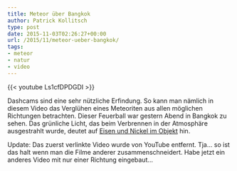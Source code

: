 ```yaml
---
title: Meteor über Bangkok
author: Patrick Kollitsch
type: post
date: 2015-11-03T02:26:27+00:00
url: /2015/11/meteor-ueber-bangkok/
tags:
- meteor
- natur
- video
---
```


{{< youtube Ls1cfDPDGDI >}}

Dashcams sind eine sehr n&uuml;tzliche Erfindung. So kann man n&auml;mlich in diesem Video das Vergl&uuml;hen eines Meteoriten aus allen m&ouml;glichen Richtungen betrachten. Dieser Feuerball war gestern Abend in Bangkok zu sehen. Das gr&uuml;nliche Licht, das beim Verbrennen in der Atmosph&auml;re ausgestrahlt wurde, deutet auf [Eisen und Nickel im Objekt][1] hin. 

Update: Das zuerst verlinkte Video wurde von YouTube entfernt. Tja... so ist das halt wenn man die Filme anderer zusammenschneidert. Habe jetzt ein anderes Video mit nur einer Richtung eingebaut...

[1]: http://www.nationmultimedia.com/breakingnews/Damage-from-fireball-unlikely-astronomer-30272150.html
